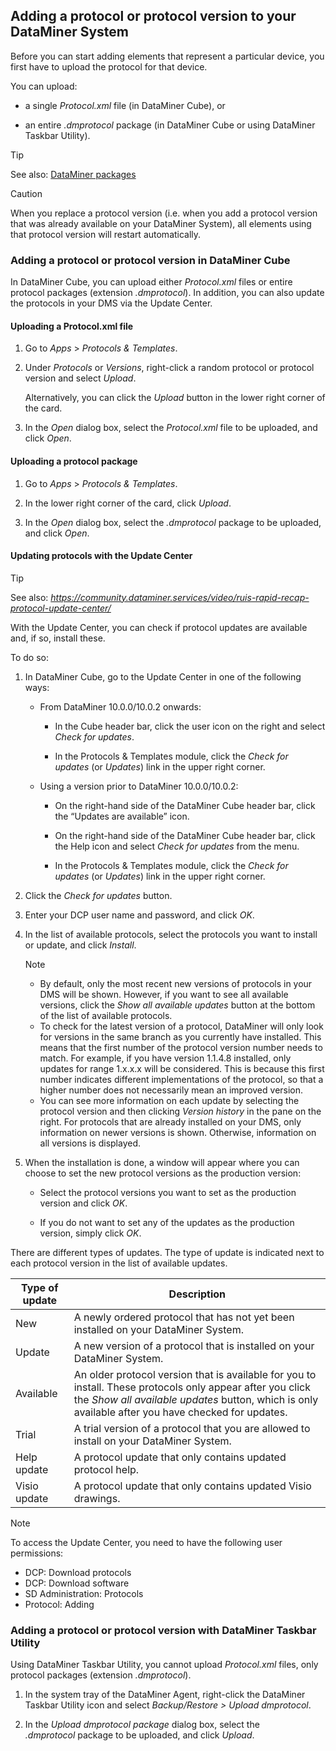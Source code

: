 ## Adding a protocol or protocol version to your DataMiner System

Before you can start adding elements that represent a particular device, you first have to upload the protocol for that device.

You can upload:

- a single *Protocol.xml* file (in DataMiner Cube), or

- an entire *.dmprotocol* package (in DataMiner Cube or using DataMiner Taskbar Utility).

> [!TIP]
> See also:
> [DataMiner packages](../../part_3/DataminerAgents/DataMiner_packages.md)

> [!CAUTION]
> When you replace a protocol version (i.e. when you add a protocol version that was already available on your DataMiner System), all elements using that protocol version will restart automatically.

### Adding a protocol or protocol version in DataMiner Cube

In DataMiner Cube, you can upload either *Protocol.xml* files or entire protocol packages (extension *.dmprotocol*). In addition, you can also update the protocols in your DMS via the Update Center.

#### Uploading a Protocol.xml file

1. Go to *Apps* > *Protocols & Templates*.

2. Under *Protocols* or *Versions*, right-click a random protocol or protocol version and select *Upload*.

    Alternatively, you can click the *Upload* button in the lower right corner of the card.

3. In the *Open* dialog box, select the *Protocol.xml* file to be uploaded, and click *Open*.

#### Uploading a protocol package

1. Go to *Apps* > *Protocols & Templates*.

2. In the lower right corner of the card, click *Upload*.

3. In the *Open* dialog box, select the *.dmprotocol* package to be uploaded, and click *Open*.

#### Updating protocols with the Update Center

> [!TIP]
> See also:
> *<https://community.dataminer.services/video/ruis-rapid-recap-protocol-update-center/>* 

With the Update Center, you can check if protocol updates are available and, if so, install these.

To do so:

1. In DataMiner Cube, go to the Update Center in one of the following ways:

    - From DataMiner 10.0.0/10.0.2 onwards:

        - In the Cube header bar, click the user icon on the right and select *Check for updates*.

        - In the Protocols & Templates module, click the *Check for updates* (or *Updates*) link in the upper right corner.

    - Using a version prior to DataMiner 10.0.0/10.0.2:

        - On the right-hand side of the DataMiner Cube header bar, click the “Updates are available” icon.

        - On the right-hand side of the DataMiner Cube header bar, click the Help icon and select *Check for updates* from the menu.

        - In the Protocols & Templates module, click the *Check for updates* (or *Updates*) link in the upper right corner.

2. Click the *Check for updates* button.

3. Enter your DCP user name and password, and click *OK*.

4. In the list of available protocols, select the protocols you want to install or update, and click *Install*.

    > [!NOTE]
    > -  By default, only the most recent new versions of protocols in your DMS will be shown. However, if you want to see all available versions, click the *Show all available updates* button at the bottom of the list of available protocols.
    > -  To check for the latest version of a protocol, DataMiner will only look for versions in the same branch as you currently have installed. This means that the first number of the protocol version number needs to match. For example, if you have version 1.1.4.8 installed, only updates for range 1.x.x.x will be considered. This is because this first number indicates different implementations of the protocol, so that a higher number does not necessarily mean an improved version.
    > -  You can see more information on each update by selecting the protocol version and then clicking *Version history* in the pane on the right. For protocols that are already installed on your DMS, only information on newer versions is shown. Otherwise, information on all versions is displayed.

5. When the installation is done, a window will appear where you can choose to set the new protocol versions as the production version:

    - Select the protocol versions you want to set as the production version and click *OK*.

    - If you do not want to set any of the updates as the production version, simply click *OK*.

There are different types of updates. The type of update is indicated next to each protocol version in the list of available updates.

| Type of update | Description                                                                                                                                                                                                                                     |
|----------------|-------------------------------------------------------------------------------------------------------------------------------------------------------------------------------------------------------------------------------------------------|
| New            | A newly ordered protocol that has not yet been installed on your DataMiner System.                                                                                                                                                              |
| Update         | A new version of a protocol that is installed on your DataMiner System.                                                                                                                                                                         |
| Available      | An older protocol version that is available for you to install. These protocols only appear after you click the *Show all available updates* button, which is only available after you have checked for updates. |
| Trial          | A trial version of a protocol that you are allowed to install on your DataMiner System.                                                                                                                                                         |
| Help update    | A protocol update that only contains updated protocol help.                                                                                                                                                                                     |
| Visio update   | A protocol update that only contains updated Visio drawings.                                                                                                                                                                                    |

> [!NOTE]
> To access the Update Center, you need to have the following user permissions:
> -  DCP: Download protocols
> -  DCP: Download software
> -  SD Administration: Protocols
> -  Protocol: Adding

### Adding a protocol or protocol version with DataMiner Taskbar Utility

Using DataMiner Taskbar Utility, you cannot upload *Protocol.xml* files, only protocol packages (extension *.dmprotocol*).

1. In the system tray of the DataMiner Agent, right-click the DataMiner Taskbar Utility icon and select *Backup/Restore \> Upload dmprotocol*.

2. In the *Upload dmprotocol package* dialog box, select the *.dmprotocol* package to be uploaded, and click *Upload*.
